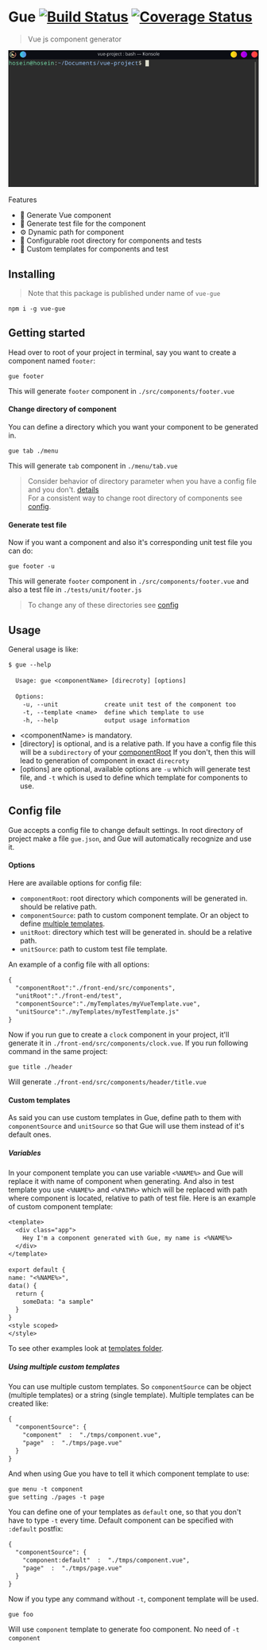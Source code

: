 
# Gue   [![Build Status](https://travis-ci.org/hosein2398/gue.svg?branch=master)](https://travis-ci.org/hosein2398/gue) [![Coverage Status](https://coveralls.io/repos/github/hosein2398/gue/badge.svg?branch=master)](https://coveralls.io/github/hosein2398/gue?branch=master)



> Vue js component generator

<p align="center">
  <img src="./preview.gif">
</p>


Features
* 📜 Generate Vue component
* 🧰 Generate test file for the component 
* ⚙️ Dynamic path for component
* 📁 Configurable root directory for components and tests
* 📝 Custom templates for components and test
## Installing
> Note that this package is published under name of `vue-gue`
```
npm i -g vue-gue
```

## Getting started
Head over to root of your project in terminal, say you want to create a component named `footer`:
```
gue footer
```
This will generate `footer` component in `./src/components/footer.vue`
#### Change directory of component
You can define a directory which you want your component to be generated in.
```
gue tab ./menu
```
This will generate `tab` component in `./menu/tab.vue`
> Consider behavior of directory parameter when you have a config file and you don't. [details](#usage)  
> For a consistent way to change root directory of components see  [config](#config-file).

#### Generate test file
Now if you want a component and also it's corresponding unit test file you can do:
```
gue footer -u
```
This will generate `footer` component in `./src/components/footer.vue` and also a test file in `./tests/unit/footer.js`
> To change any of these directories see [config](#config-file)
## Usage
General usage is like:
```
$ gue --help

  Usage: gue <componentName> [direcroty] [options]

  Options:
    -u, --unit             create unit test of the component too
    -t, --template <name>  define which template to use
    -h, --help             output usage information

```
* &lt;componentName&gt; is mandatory.
* [directory] is optional, and is a relative path.
  If you have a config file this will be a `subdirectory` of your [componentRoot](#options)
  If you don't, then this will lead to generation of component in exact `direcroty` 
* [options] are optional, available options are `-u` which will generate test file, and `-t` which is used to define which template for components to use.

## Config file
Gue accepts a config file to change default settings. In root directory of project make a file `gue.json`, and Gue will automatically recognize and use it.
#### Options
Here are available options for config file:
* `componentRoot`: root directory which components will be generated in. should be relative path.
* `componentSource`: path to custom component template. Or an object to define [multiple templates](#using-multiple-custom-templates).
* `unitRoot`:  directory which test  will be generated in. should be a relative path.
* `unitSource`: path to custom test file template.

An example of a config file with all options:
```
{
  "componentRoot":"./front-end/src/components",
  "unitRoot":"./front-end/test",
  "componentSource":"./myTemplates/myVueTemplate.vue",
  "unitSource":"./myTemplates/myTestTemplate.js"
}
```
Now if you run gue to create a `clock` component in your project, it'll generate it in `./front-end/src/components/clock.vue`. 
If you run following command in the same project:
```
gue title ./header
```
Will generate `./front-end/src/components/header/title.vue`

#### Custom templates
As said you can use custom templates in Gue, define path to them with `componentSource` and `unitSource` so that Gue will use them instead of it's default ones.
##### Variables
In your component template you can use variable `<%NAME%>` and Gue will replace it with name of component when generating.
And also in test template you use `<%NAME%>` and `<%PATH%>` which will be replaced with path where component is located, relative to path of test file.
Here is an example of custom component template:
```
<template>
  <div class="app">
    Hey I'm a component generated with Gue, my name is <%NAME%>
  </div>
</template>

export default {
name: "<%NAME%>",
data() {
  return {
    someData: "a sample"
  }
}
<style scoped>
</style>
```
To see other examples look at [templates folder](https://github.com/hosein2398/gue/tree/master/src/templates).
##### Using multiple custom templates
You can use multiple custom templates. So `componentSource` can be object (multiple templates) or a string (single template). Multiple templates can be created like:
```
{
  "componentSource": {
    "component"  :  "./tmps/component.vue",
    "page"  :  "./tmps/page.vue"
  }
}
```
And when using Gue you have to tell it which component template to use:
```
gue menu -t component
gue setting ./pages -t page
```
You can define one of your templates as `default` one, so that you don't have to type `-t` every time. Default component can be specified with `:default` postfix:
```
{
  "componentSource": {
    "component:default"  :  "./tmps/component.vue",
    "page"  :  "./tmps/page.vue"
  }
}
```
Now if you type any command without `-t`, component template will be used.
```
gue foo 
```
Will use `component` template to generate foo component. No need of `-t component`